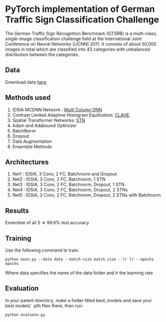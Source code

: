 # PyTorch implementation of German Traffic Sign Classification Challenge

The German Traffic Sign Recognition Benchmark (GTSRB) is a multi-class, single-image classification challenge held at the International Joint Conference on Neural Networks (IJCNN) 2011. It consists of about 50,000 images in total which are classified into 43 categories with unbalanced distribution between the categories.

## Data

Download data [here](http://benchmark.ini.rub.de)

## Methods used

1. IDSIA MCDNN Network : [Multi Column DNN](http://people.idsia.ch/~juergen/nn2012traffic.pdf)
2. Contrast Limited Adaptive Histogram Equilization: [CLAHE](https://medium.com/@wolfapple/traffic-sign-recognition-2b0c3835e104)
3. Spatial Transformer Networks: [STN](http://torch.ch/blog/2015/09/07/spatial_transformers.html)
4. Adam and Adabound Optimizer
5. BatchNorm
6. Dropout
7. Data Augmentation
8. Ensemble Methods

## Architectures

1. Net1 : IDSIA, 3 Conv, 2 FC, Batchnorm and Dropout
2. Net2 : IDSIA, 3 Conv, 2 FC, Batchnorm, 1 STN
3. Net3 : IDSIA, 3 Conv, 2 FC, Batchnorm, Dropout, 1 STN
4. Net4 : IDSIA, 3 Conv, 2 FC, Batchnorm, Dropout, 2 STNs
5. Net5 : IDSIA, 3 Conv, 2 FC, Batchnorm, Dropout, 2 STNs with Batchnorm


## Results
Ensemble of all 5 => 99.6% test accuracy

## Training
Use the following command to train:

```python main.py --data data --batch-size batch_size --lr lr --epochs epochs```

Where data specifies the name of the data folder and lr the learning rate

## Evaluation
In your parent directory, make a folder titled best_models and save your best models' .pth files there, then run:

```python evaluate.py```


